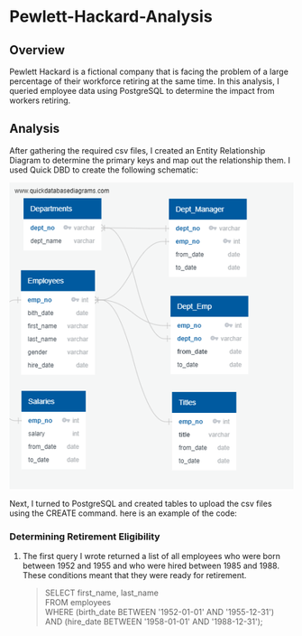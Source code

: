 # Pewlett-Hackard-Analysis
## Overview
Pewlett Hackard is a fictional company that is facing the problem of a large percentage of their workforce retiring at the same time. In this analysis, I queried employee data using PostgreSQL to determine the impact from workers retiring. 

## Analysis
After gathering the required csv files, I created an Entity Relationship Diagram to determine the primary keys and map out the relationship them.
I used Quick DBD to create the following schematic:

<img src = "https://github.com/Kee2u/Pewlett-Hackard-Analysis/blob/main/EmployeeDB.png?raw=true">

Next, I turned to PostgreSQL and created tables to upload the csv files using the CREATE command. here is an example of the code:

### Determining Retirement Eligibility
 1. The first query I wrote returned a list of all employees who were born between 1952 and 1955 and who were hired between 1985 and 1988. These conditions meant that they were ready for retirement. <br/>
 
    > SELECT first_name, last_name <br/>
    > FROM employees <br/>
    > WHERE (birth_date BETWEEN '1952-01-01' AND '1955-12-31') <br/>
    > AND (hire_date BETWEEN '1958-01-01' AND '1988-12-31'); <br/>
